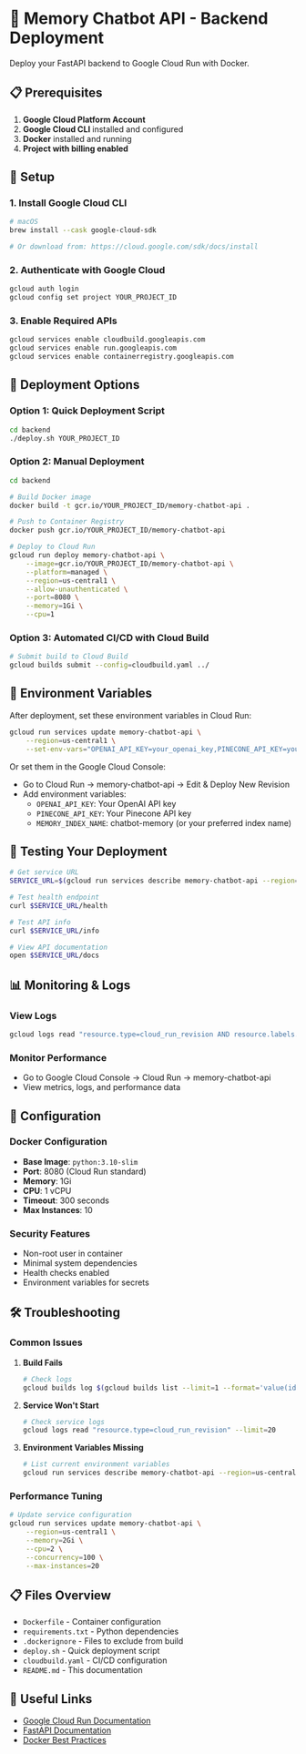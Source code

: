 # 🚀 Memory Chatbot API - Backend Deployment

Deploy your FastAPI backend to Google Cloud Run with Docker.

## 📋 Prerequisites

1. **Google Cloud Platform Account**
2. **Google Cloud CLI** installed and configured
3. **Docker** installed and running
4. **Project with billing enabled**

## 🔧 Setup

### 1. Install Google Cloud CLI
```bash
# macOS
brew install --cask google-cloud-sdk

# Or download from: https://cloud.google.com/sdk/docs/install
```

### 2. Authenticate with Google Cloud
```bash
gcloud auth login
gcloud config set project YOUR_PROJECT_ID
```

### 3. Enable Required APIs
```bash
gcloud services enable cloudbuild.googleapis.com
gcloud services enable run.googleapis.com
gcloud services enable containerregistry.googleapis.com
```

## 🚀 Deployment Options

### Option 1: Quick Deployment Script

```bash
cd backend
./deploy.sh YOUR_PROJECT_ID
```

### Option 2: Manual Deployment

```bash
cd backend

# Build Docker image
docker build -t gcr.io/YOUR_PROJECT_ID/memory-chatbot-api .

# Push to Container Registry
docker push gcr.io/YOUR_PROJECT_ID/memory-chatbot-api

# Deploy to Cloud Run
gcloud run deploy memory-chatbot-api \
    --image=gcr.io/YOUR_PROJECT_ID/memory-chatbot-api \
    --platform=managed \
    --region=us-central1 \
    --allow-unauthenticated \
    --port=8080 \
    --memory=1Gi \
    --cpu=1
```

### Option 3: Automated CI/CD with Cloud Build

```bash
# Submit build to Cloud Build
gcloud builds submit --config=cloudbuild.yaml ../
```

## 🔐 Environment Variables

After deployment, set these environment variables in Cloud Run:

```bash
gcloud run services update memory-chatbot-api \
    --region=us-central1 \
    --set-env-vars="OPENAI_API_KEY=your_openai_key,PINECONE_API_KEY=your_pinecone_key,MEMORY_INDEX_NAME=chatbot-memory"
```

Or set them in the Google Cloud Console:
- Go to Cloud Run → memory-chatbot-api → Edit & Deploy New Revision
- Add environment variables:
  - `OPENAI_API_KEY`: Your OpenAI API key
  - `PINECONE_API_KEY`: Your Pinecone API key
  - `MEMORY_INDEX_NAME`: chatbot-memory (or your preferred index name)

## 📡 Testing Your Deployment

```bash
# Get service URL
SERVICE_URL=$(gcloud run services describe memory-chatbot-api --region=us-central1 --format='value(status.url)')

# Test health endpoint
curl $SERVICE_URL/health

# Test API info
curl $SERVICE_URL/info

# View API documentation
open $SERVICE_URL/docs
```

## 📊 Monitoring & Logs

### View Logs
```bash
gcloud logs read "resource.type=cloud_run_revision AND resource.labels.service_name=memory-chatbot-api" --limit=50
```

### Monitor Performance
- Go to Google Cloud Console → Cloud Run → memory-chatbot-api
- View metrics, logs, and performance data

## 🔧 Configuration

### Docker Configuration
- **Base Image**: `python:3.10-slim`
- **Port**: 8080 (Cloud Run standard)
- **Memory**: 1Gi
- **CPU**: 1 vCPU
- **Timeout**: 300 seconds
- **Max Instances**: 10

### Security Features
- Non-root user in container
- Minimal system dependencies
- Health checks enabled
- Environment variables for secrets

## 🛠️ Troubleshooting

### Common Issues

1. **Build Fails**
   ```bash
   # Check logs
   gcloud builds log $(gcloud builds list --limit=1 --format='value(id)')
   ```

2. **Service Won't Start**
   ```bash
   # Check service logs
   gcloud logs read "resource.type=cloud_run_revision" --limit=20
   ```

3. **Environment Variables Missing**
   ```bash
   # List current environment variables
   gcloud run services describe memory-chatbot-api --region=us-central1 --format='export'
   ```

### Performance Tuning

```bash
# Update service configuration
gcloud run services update memory-chatbot-api \
    --region=us-central1 \
    --memory=2Gi \
    --cpu=2 \
    --concurrency=100 \
    --max-instances=20
```

## 📋 Files Overview

- `Dockerfile` - Container configuration
- `requirements.txt` - Python dependencies
- `.dockerignore` - Files to exclude from build
- `deploy.sh` - Quick deployment script
- `cloudbuild.yaml` - CI/CD configuration
- `README.md` - This documentation

## 🔗 Useful Links

- [Google Cloud Run Documentation](https://cloud.google.com/run/docs)
- [FastAPI Documentation](https://fastapi.tiangolo.com/)
- [Docker Best Practices](https://docs.docker.com/develop/dev-best-practices/) 